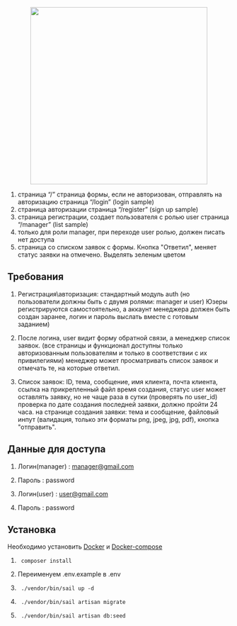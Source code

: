 <p align="center"><a href="https://laravel.com" target="_blank"><img src="https://raw.githubusercontent.com/laravel/art/master/logo-lockup/5%20SVG/2%20CMYK/1%20Full%20Color/laravel-logolockup-cmyk-red.svg" width="400"></a></p>

1.  страница “/” страница формы, если не авторизован, отправлять на авторизацию
    страница “/login” (login sample)
2.  страница авторизации
    страница “/register” (sign up sample)
3.  страница регистрации, создает пользователя с ролью user
    страница “/manager” (list sample)
4.  только для роли manager, при переходе user ролью, должен писать нет доступа
5.  страница со списком заявок с формы. Кнопка "Ответил", меняет статус заявки на отмечено. Выделять зеленым цветом

## Требования

1. Регистрация\авторизация: стандартный модуль auth (но пользователи должны быть с двумя ролями: manager и user)
   Юзеры регистрируются самостоятельно, а аккаунт менеджера должен быть создан заранее, логин и пароль выслать вместе с готовым заданием)

2. После логина, user видит форму обратной связи, а менеджер список заявок. (все страницы и функционал доступны только авторизованным пользователям и только в соответствии с их привилегиями)
   менеджер может просматривать список заявок и отмечать те, на которые ответил.

3. Cписок заявок:
   ID, тема, сообщение, имя клиента, почта клиента, ссылка на прикрепленный файл время создания, статус
   user может оставлять заявку, но не чаще раза в сутки (проверять по user_id)
   проверка по дате создания последней заявки, должно пройти 24 часа.
   на странице создания заявки: тема и сообщение, файловый инпут (валидация, только эти форматы png, jpeg, jpg, pdf), кнопка "отправить".

## Данные для доступа

1. Логин(manager) : manager@gmail.com
2. Пароль : password

3. Логин(user) : user@gmail.com
4. Пароль : password

## Установка

Необходимо установить [Docker](https://docs.docker.com/get-docker) и [Docker-compose](https://docs.docker.com/compose/install)

1. ```console
    composer install
   ```
2. Переименуем .env.example в .env
3. ```console
    ./vendor/bin/sail up -d
   ```
4. ```console
    ./vendor/bin/sail artisan migrate
   ```
5. ```console
    ./vendor/bin/sail artisan db:seed
   ```
